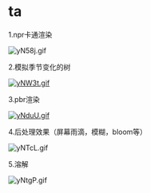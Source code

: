 # ta
1.npr卡通渲染

![yN58j.gif](https://ss.im5i.com/2021/10/22/yN58j.gif)

2.模拟季节变化的树

[![yNW3t.gif](https://ss.im5i.com/2021/10/22/yNW3t.gif)](https://cloudimge.com/image/yNW3t)

3.pbr渲染

[![yNduU.gif](https://ss.im5i.com/2021/10/22/yNduU.gif)](https://cloudimge.com/image/yNduU)

4.后处理效果（屏幕雨滴，模糊，bloom等）

![yNTcL.gif](https://ss.im5i.com/2021/10/22/yNTcL.gif)

5.溶解

![yNtgP.gif](https://ss.im5i.com/2021/10/22/yNtgP.gif)

